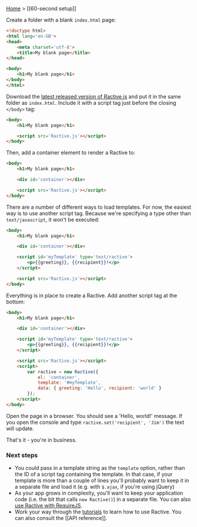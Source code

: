 [Home](ractive-js-documentation) > [[60-second setup]]

Create a folder with a blank `index.html` page:

```html
<!doctype html>
<html lang='en-GB'>
<head>
    <meta charset='utf-8'>
    <title>My blank page</title>
</head>

<body>
    <h1>My blank page</h1>
</body>
</html>
```

Download the [latest released version of Ractive.js](https://raw.github.com/RactiveJS/Ractive/master/Ractive.js) and put it in the same folder as `index.html`. Include it with a script tag just before the closing `</body>` tag:

```html
<body>
    <h1>My blank page</h1>

    <script src='Ractive.js'></script>
</body>
```

Then, add a container element to render a Ractive to:

```html
<body>
    <h1>My blank page</h1>

    <div id='container'></div>

    <script src='Ractive.js'></script>
</body>
```

There are a number of different ways to load templates. For now, the easiest way is to use another script tag. Because we're specifying a type other than `text/javascript`, it won't be executed:

```html
<body>
    <h1>My blank page</h1>

    <div id='container'></div>

    <script id='myTemplate' type='text/ractive'>
        <p>{{greeting}}, {{recipient}}!</p>
    </script>

    <script src='Ractive.js'></script>
</body>
```

Everything is in place to create a Ractive. Add another script tag at the bottom:

```html
<body>
    <h1>My blank page</h1>

    <div id='container'></div>

    <script id='myTemplate' type='text/ractive'>
        <p>{{greeting}}, {{recipient}}!</p>
    </script>

    <script src='Ractive.js'></script>
    <script>
        var ractive = new Ractive({
            el: 'container',
            template: '#myTemplate',
            data: { greeting: 'Hello', recipient: 'world' }
        });
    </script>
</body>
```

Open the page in a browser. You should see a 'Hello, world!' message. If you open the console and type `ractive.set('recipient', 'Jim')` the text will update.

That's it - you're in business.

### Next steps

* You could pass in a template string as the `template` option, rather than the ID of a script tag containing the template. In that case, if your template is more than a couple of lines you'll probably want to keep it in a separate file and load it (e.g. with `$.ajax`, if you're using jQuery)
* As your app grows in complexity, you'll want to keep your application code (i.e. the bit that calls `new Ractive()`) in a separate file. You can also [use Ractive with RequireJS](using-ractive-with-requirejs).
* Work your way through the [tutorials](http://learn.ractivejs.org) to learn how to use Ractive. You can also consult the [[API reference]].